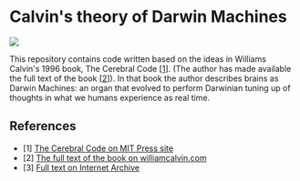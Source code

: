 # Calvin's theory of Darwin Machines

![](http://williamcalvin.com/img/bk9.jpg)

This repository contains code written based on the ideas in Williams
Calvin's 1996 book, The Cerebral Code [[1](#ref_1)].  (The author has
made available the full text of the book [[2](#ref_2)]).  In that book
the author describes brains as Darwin Machines: an organ that evolved
to perform Darwinian tuning up of thoughts in what we humans
experience as real time.

## References

- <a name="ref_1"/>[1] [The Cerebral Code on MIT Press site](https://mitpress.mit.edu/books/cerebral-code)
- <a name="ref_2"/>[2] [The full text of the book on williamcalvin.com](http://williamcalvin.com/bk9/)
- <a name="ref_3"/>[3] [Full text on Internet Archive](https://web.archive.org/web/20190807044621/williamcalvin.com/bk9)
